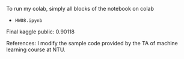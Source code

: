 To run my colab, simply all blocks of the notebook on colab

* `HW08.ipynb`

Final kaggle public: 0.90118

References: I modify the sample code provided by the TA of machine learning course at NTU.
